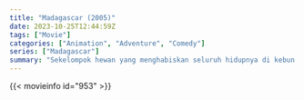 ```yaml
---
title: "Madagascar (2005)"
date: 2023-10-25T12:44:59Z
tags: ["Movie"]
categories: ["Animation", "Adventure", "Comedy"]
series: ["Madagascar"]
summary: "Sekelompok hewan yang menghabiskan seluruh hidupnya di kebun binatang New York berakhir di hutan Madagaskar, dan harus menyesuaikan diri dengan hidup di alam liar."
---
```


<mux-player stream-type="on-demand"
src="https://kp3d-my.sharepoint.com/personal/ryoo_kp3d_onmicrosoft_com/_layouts/15/download.aspx?share=EYZQTok48DxPjwOtC2jG-f4B28Jyzj1lux5jwoqvT3PsHw" prefer-playback="mse" controls>

</mux-player>


{{< movieinfo id="953" >}}

<script src="https://cdn.jsdelivr.net/npm/@mux/mux-player"></script>

 <script type="application/ld+json ">
{
"@context": "https://schema.org/",
"@type": "VideoObject",
"name": "Madagascar (2005)",
"contentUrl": "https://stream.mux.com/FA3PKOZLeVehT2JIiZqkBpdqTzhbon6Gp28Mre2AxJk.m3u8",
"thumbnailUrl": "https://www.themoviedb.org/t/p/original/g2qcCWZlk9Q21B3DE1GiuascFVs.jpg?width=314&fit_mode=preserve&time=25",
"uploadDate": "2023-10-25T12:44:59Z",
}

</script>